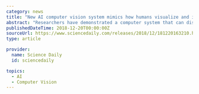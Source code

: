```yaml
---
category: news
title: "New AI computer vision system mimics how humans visualize and identify objects"
abstract: "Researchers have demonstrated a computer system that can discover and identify the real-world objects it 'sees' based on the same method of visual learning that humans use. Researchers from UCLA Samueli School of Engineering and Stanford have demonstrated ..."
publishedDateTime: 2018-12-20T00:00:00Z
sourceUrl: https://www.sciencedaily.com/releases/2018/12/181220163210.htm
type: article

provider:
  name: Science Daily
  id: sciencedaily

topics:
  - AI
  - Computer Vision
---
```

